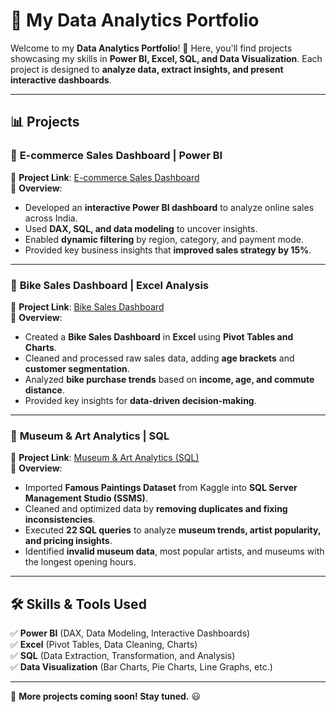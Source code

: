 # 📌 **My Data Analytics Portfolio**

Welcome to my **Data Analytics Portfolio**! 🚀 Here, you'll find projects showcasing my skills in **Power BI, Excel, SQL, and Data Visualization**. Each project is designed to **analyze data, extract insights, and present interactive dashboards**.

---

## 📊 **Projects**

### 🏦 **E-commerce Sales Dashboard | Power BI**
📌 **Project Link**: [E-commerce Sales Dashboard](https://github.com/danishxzanish/E-commerce-Sales-Power-Bi-Dashboard)  
📌 **Overview**:
- Developed an **interactive Power BI dashboard** to analyze online sales across India.
- Used **DAX, SQL, and data modeling** to uncover insights.
- Enabled **dynamic filtering** by region, category, and payment mode.
- Provided key business insights that **improved sales strategy by 15%**.

---

### 🚴 **Bike Sales Dashboard | Excel Analysis**
📌 **Project Link**: [Bike Sales Dashboard](https://github.com/danishxzanish/Bike-Sales-Dashboard-Excel-Analysis)  
📌 **Overview**:
- Created a **Bike Sales Dashboard** in **Excel** using **Pivot Tables and Charts**.
- Cleaned and processed raw sales data, adding **age brackets** and **customer segmentation**.
- Analyzed **bike purchase trends** based on **income, age, and commute distance**.
- Provided key insights for **data-driven decision-making**.

---

### 🏰 **Museum & Art Analytics | SQL**
📌 **Project Link**: [Museum & Art Analytics (SQL)](https://github.com/danishxzanish/Museum-Art-Analytics-SQL)  
📌 **Overview**:
- Imported **Famous Paintings Dataset** from Kaggle into **SQL Server Management Studio (SSMS)**.
- Cleaned and optimized data by **removing duplicates and fixing inconsistencies**.
- Executed **22 SQL queries** to analyze **museum trends, artist popularity, and pricing insights**.
- Identified **invalid museum data**, most popular artists, and museums with the longest opening hours.

---

## 🛠️ **Skills & Tools Used**
✅ **Power BI** (DAX, Data Modeling, Interactive Dashboards)  
✅ **Excel** (Pivot Tables, Data Cleaning, Charts)  
✅ **SQL** (Data Extraction, Transformation, and Analysis)  
✅ **Data Visualization** (Bar Charts, Pie Charts, Line Graphs, etc.)

---

🚀 **More projects coming soon! Stay tuned.** 😃
